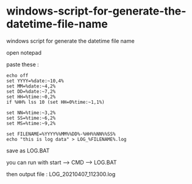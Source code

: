 # windows-script-for-generate-the-datetime-file-name
windows script for generate the datetime file name

open notepad

paste these :
```
echo off
set YYYY=%date:~10,4%
set MM=%date:~4,2%
set DD=%date:~7,2%
set HH=%time:~0,2%
if %HH% lss 10 (set HH=0%time:~1,1%)

set NN=%time:~3,2%
set SS=%time:~6,2%
set MS=%time:~9,2%

set FILENAME=%YYYY%%MM%%DD%-%HH%%NN%%SS%
echo "this is log data" > LOG_%FILENAME%.log
```

save as LOG.BAT

you can run with start --> CMD --> LOG.BAT

then output file : LOG_20210407_112300.log

